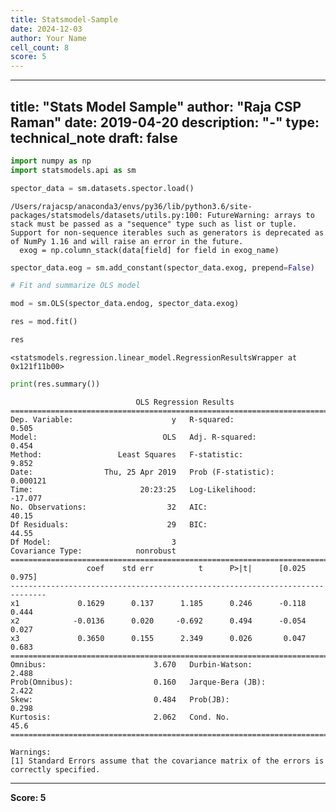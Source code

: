 ```yaml
---
title: Statsmodel-Sample
date: 2024-12-03
author: Your Name
cell_count: 8
score: 5
---
```


---
title: "Stats Model Sample"
author: "Raja CSP Raman"
date: 2019-04-20
description: "-"
type: technical_note
draft: false
---

```python
import numpy as np
import statsmodels.api as sm
```


```python
spector_data = sm.datasets.spector.load()
```

    /Users/rajacsp/anaconda3/envs/py36/lib/python3.6/site-packages/statsmodels/datasets/utils.py:100: FutureWarning: arrays to stack must be passed as a "sequence" type such as list or tuple. Support for non-sequence iterables such as generators is deprecated as of NumPy 1.16 and will raise an error in the future.
      exog = np.column_stack(data[field] for field in exog_name)



```python
spector_data.eog = sm.add_constant(spector_data.exog, prepend=False)
```


```python
# Fit and summarize OLS model

mod = sm.OLS(spector_data.endog, spector_data.exog)
```


```python
res = mod.fit()
```


```python
res
```




    <statsmodels.regression.linear_model.RegressionResultsWrapper at 0x121f11b00>




```python
print(res.summary())
```

                                OLS Regression Results                            
    ==============================================================================
    Dep. Variable:                      y   R-squared:                       0.505
    Model:                            OLS   Adj. R-squared:                  0.454
    Method:                 Least Squares   F-statistic:                     9.852
    Date:                Thu, 25 Apr 2019   Prob (F-statistic):           0.000121
    Time:                        20:23:25   Log-Likelihood:                -17.077
    No. Observations:                  32   AIC:                             40.15
    Df Residuals:                      29   BIC:                             44.55
    Df Model:                           3                                         
    Covariance Type:            nonrobust                                         
    ==============================================================================
                     coef    std err          t      P>|t|      [0.025      0.975]
    ------------------------------------------------------------------------------
    x1             0.1629      0.137      1.185      0.246      -0.118       0.444
    x2            -0.0136      0.020     -0.692      0.494      -0.054       0.027
    x3             0.3650      0.155      2.349      0.026       0.047       0.683
    ==============================================================================
    Omnibus:                        3.670   Durbin-Watson:                   2.488
    Prob(Omnibus):                  0.160   Jarque-Bera (JB):                2.422
    Skew:                           0.484   Prob(JB):                        0.298
    Kurtosis:                       2.062   Cond. No.                         45.6
    ==============================================================================
    
    Warnings:
    [1] Standard Errors assume that the covariance matrix of the errors is correctly specified.



---
**Score: 5**
